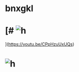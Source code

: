 # bnxgkl
# [# ![h](http://cdn.bizwatch.co.kr/news/photo/2014/07/30/e0a530fb1fc25bf0b17e230f929cb5b1105009.jpg)
](https://youtu.be/CPpHzuUxUQs)
# ![h](http://cdn.bizwatch.co.kr/news/photo/2014/07/30/e0a530fb1fc25bf0b17e230f929cb5b1105009.jpg)

